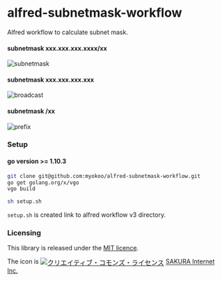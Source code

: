 # alfred-subnetmask-workflow

Alfred workflow to calculate subnet mask.

#### subnetmask xxx.xxx.xxx.xxxx/xx
![subnetmask](https://user-images.githubusercontent.com/1995330/42171666-d7fa375c-7e54-11e8-8feb-45159e8eb14f.png)


#### subnetmask xxx.xxx.xxx.xxx
![broadcast](https://user-images.githubusercontent.com/1995330/42171661-d44db584-7e54-11e8-8454-30e457e6940b.png)

#### subnetmask /xx
![prefix](https://user-images.githubusercontent.com/1995330/42171671-da4dce60-7e54-11e8-90de-484ad6ea468a.png)



### Setup

#### go version >= 1.10.3

```bash
git clone git@github.com:myokoo/alfred-subnetmask-workflow.git
go get golang.org/x/vgo
vgo build

sh setup.sh
```

`setup.sh` is created link to alfred workflow v3 directory.

### Licensing
This library is released under the [MIT licence][licence].

The icon is <a href="http://creativecommons.org/licenses/by/4.0/" rel="license"><img style="border-width: 0; font-size: 15px; vertical-align: middle;" src="https://i.creativecommons.org/l/by/4.0/80x15.png" alt="クリエイティブ・コモンズ・ライセンス" /></a> [SAKURA Internet Inc.](https://knowledge.sakura.ad.jp/4724/)

[licence]: ./LICENCE

